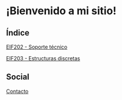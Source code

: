 # ¡Bienvenido a mi sitio!

## Índice

[EIF202 - Soporte técnico](eif202/portadaeif202.md)

[EIF203 - Estructuras discretas](eif203/portadaeif203.md)

## Social

[Contacto](/contacto.md)